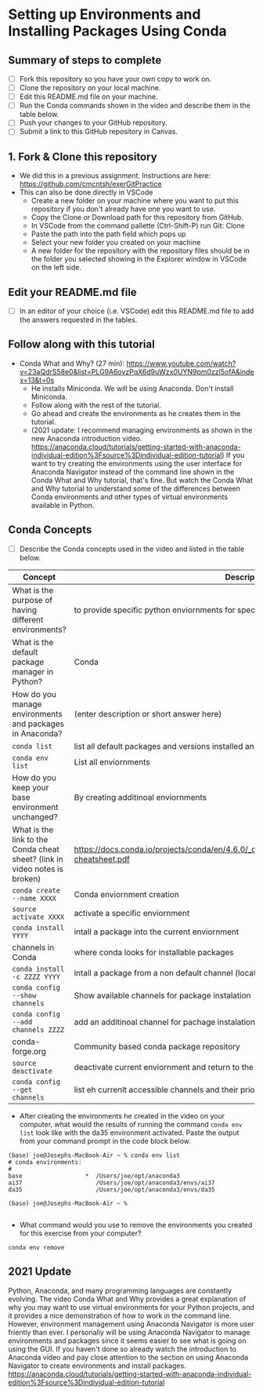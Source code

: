 # Setting up Environments and Installing Packages Using Conda

## Summary of steps to complete

- [ ] Fork this repository so you have your own copy to work on.
- [ ] Clone the repository on your local machine. 
- [ ] Edit this README.md file on your machine.
- [ ] Run the Conda commands shown in the video and describe them in the table below.
- [ ] Push your changes to your GitHub repository.
- [ ] Submit a link to this GitHub repository in Canvas.

## 1. Fork & Clone this repository

* We did this in a previous assignment. Instructions are here: https://github.com/cmcntsh/exerGitPractice
* This can also be done directly in VSCode
  * Create a new folder on your machine where you want to put this repository if you don't already have one you want to use.
  * Copy the Clone or Download path for this repository from GitHub.
  * In VSCode from the command pallette (Ctrl-Shift-P) run Git: Clone
  * Paste the path into the path field which pops up
  * Select your new folder you created on your machine
  * A new folder for the repository with the repository files should be in the folder you selected showing in the Explorer window in VSCode on the left side.
  
## Edit your README.md file

* [ ] In an editor of your choice (i.e. VSCode) edit this README.md file to add the answers requested in the tables.

## Follow along with this tutorial

* Conda What and Why? (27 min): https://www.youtube.com/watch?v=23aQdrS58e0&list=PLG9A6ovzPqX6d9uWzx0UYN9pm0zzl5ofA&index=13&t=0s
  * He installs Miniconda. We will be using Anaconda. Don't install Miniconda.
  * Follow along with the rest of the tutorial.
  * Go ahead and create the environments as he creates them in the tutorial.
  * (2021 update: I recommend managing environments as shown in the new Anaconda introduction video. https://anaconda.cloud/tutorials/getting-started-with-anaconda-individual-edition%3Fsource%3Dindividual-edition-tutorial) If you want to try creating the environments using the user interface for Anaconda Navigator instead of the command line shown in the Conda What and Why tutorial, that's fine. But watch the Conda What and Why tutorial to understand some of the differences between Conda environments and other types of virtual environments available in Python.

## Conda Concepts

* [ ] Describe the Conda concepts used in the video and listed in the table below.

|   Concept   |         Description or short answer         |
|     ---     |                     ---                     |
|What is the purpose of having different environments?     |to provide specific python enviornments for specific tasks|
|What is the default package manager in Python?            |Conda|
|How do you manage environments and packages in Anaconda?  |(enter description or short answer here)|
|`conda list`       |list all default packages and versions installed an enviornment|
|`conda env list`       |List all enviornments|
|How do you keep your base environment unchanged?       |By creating additinoal enviornments|
|What is the link to the Conda cheat sheet? (link in video notes is broken)      |https://docs.conda.io/projects/conda/en/4.6.0/_downloads/52a95608c49671267e40c689e0bc00ca/conda-cheatsheet.pdf|
|`conda create --name XXXX`       |Conda enviornment creation|
|`source activate XXXX`       |activate a specific enviornment|
|`conda install YYYY`       |intall a package into the current enviornment|
|channels in Conda       |where conda looks for installable packages|
|`conda install -c ZZZZ YYYY`       |intall a package from a non default channel (location)|
|`conda config --show channels`       |Show available channels for package instalation|
|`conda config --add channels ZZZZ`       |add an additinoal channel for pachage instalation|
|conda-forge.org       |Community based conda package repository|
|`source deactivate`       |deactivate current enviornment and return to the base enviorment|
|`conda config --get channels`       |list eh currenlt accessible channels and their prioity|

* After creating the environments he created in the video on your computer, what would the results of running the command `conda env list` look like with the da35 environment activated. Paste the output from your command prompt in the code block below.

```
(base) joe@Josephs-MacBook-Air ~ % conda env list
# conda environments:
#
base                  *  /Users/joe/opt/anaconda3
ai37                     /Users/joe/opt/anaconda3/envs/ai37
da35                     /Users/joe/opt/anaconda3/envs/da35

(base) joe@Josephs-MacBook-Air ~ % 


```
* What command would you use to remove the environments you created for this exercise from your computer?

```
conda env remove

```
## 2021 Update
Python, Anaconda, and many programming languages are constantly evolving. The video Conda What and Why provides a great explanation of why you may want to use virtual environments for your Python projects, and it provides a nice demonstration of how to work in the command line. However, environment management using Anaconda Navigator is more user friently than ever. I personally will be using Anaconda Navigator to manage environments and packages since it seems easier to see what is going on using the GUI. If you haven't done so already watch the introduction to Anaconda video and pay close attention to the section on using Anaconda Navigator to create environments and install packages. https://anaconda.cloud/tutorials/getting-started-with-anaconda-individual-edition%3Fsource%3Dindividual-edition-tutorial
